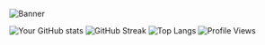 
![Banner]([https://img.shields.io/badge/wmohseni7-GitHub_Profile-blue?style=for-the-badge&logo=github](https://www.google.com/url?sa=i&url=https%3A%2F%2Fwww.freepik.com%2Fcompany%2Fabout-us&psig=AOvVaw0uEMRh6onbBp8Lq6-bgCkY&ust=1759476742651000&source=images&cd=vfe&opi=89978449&ved=0CBUQjRxqFwoTCNCGt-P_hJADFQAAAAAdAAAAABAE))

![Your GitHub stats](https://github-readme-stats.vercel.app/api?username=wmohseni7&show_icons=true&theme=radical)
![GitHub Streak](https://github-readme-streak-stats.herokuapp.com/?user=wmohseni7&theme=dark)
![Top Langs](https://github-readme-stats.vercel.app/api/top-langs/?username=wmohseni7&layout=compact)
![Profile Views](https://komarev.com/ghpvc/?username=wmohseni7)
